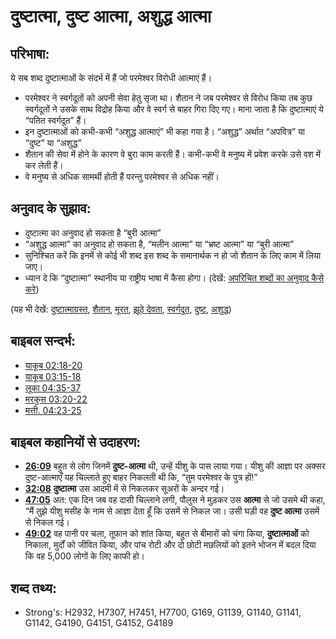 # दुष्टात्मा, दुष्ट आत्मा, अशुद्ध आत्मा #

## परिभाषा: ##

ये सब शब्द दुष्टात्माओं के संदर्भ में हैं जो परमेश्वर विरोधी आत्माएं हैं।

* परमेश्वर ने स्वर्गदूतों को अपनी सेवा हेतु सृजा था। शैतान ने जब परमेश्वर से विरोध किया तब कुछ स्वर्गदूतों ने उसके साथ विद्रोह किया और वे स्वर्ग से बाहर गिरा दिए गए। माना जाता है कि दुष्टात्माएं ये “पतित स्वर्गदूत” हैं।
* इन दुष्टात्माओं को कभी-कभी “अशुद्ध आत्माएं” भी कहा गया है। “अशुद्ध” अर्थात “अपवित्र” या “दुष्ट” या “अशुद्ध”
* शैतान की सेवा में होने के कारण वे बुरा काम करती हैं। कभी-कभी वे मनुष्य में प्रवेश करके उसे वश में कर लेती हैं।
* वे मनुष्य से अधिक सामर्थी होती हैं परन्तु परमेश्वर से अधिक नहीं।

## अनुवाद के सुझाव: ##

* दुष्टात्मा का अनुवाद हो सकता है “बुरी आत्मा”
* “अशुद्ध आत्मा” का अनुवाद हो सकता है, “मलीन आत्मा” या “भ्रष्ट आत्मा” या “बुरी आत्मा”
* सुनिश्चित करें कि इनमें से कोई भी शब्द इस शब्द के समानार्थक न हो जो शैतान के लिए काम में लिया जाए।
* ध्यान दे कि “दुष्टात्मा” स्थानीय या राष्ट्रीय भाषा में कैसा होगा। (देखें: [अपरिचित शब्दों का अनुवाद कैसे करे](rc://en/ta/man/translate/translate-unknown))

(यह भी देखें: [दुष्टात्माग्रस्त](../kt/demonpossessed.md), [शैतान](../kt/satan.md), [मूरत](../other/idol.md), [झूठे देवता](../kt/falsegod.md), [स्वर्गदूत](../kt/angel.md), [दुष्ट](../kt/evil.md), [अशुद्ध](../kt/unclean.md))

## बाइबल सन्दर्भ: ##

* [याकूब 02:18-20](rc://en/tn/help/jas/02/18)
* [याकूब 03:15-18](rc://en/tn/help/jas/03/15)
* [लूका 04:35-37](rc://en/tn/help/luk/04/35)
* [मरकुस 03:20-22](rc://en/tn/help/mrk/03/20)
* [मत्ती. 04:23-25](rc://en/tn/help/mat/04/23)

## बाइबल कहानियों से उदाहरण: ##

* __[26:09](rc://en/tn/help/obs/26/09)__ बहुत से लोग जिनमें __दुष्ट-आत्मा__ थी, उन्हें यीशु के पास लाया गया। यीशु की आज्ञा पर अक्सर दुष्ट-आत्माएँ यह चिल्लाते हुए बाहर निकलती थी कि, “तुम परमेश्वर के पुत्र हों!”
* __[32:08](rc://en/tn/help/obs/32/08)__ __दुष्टात्मा__ उस आदमी में से निकलकर सूअरों के अन्दर गई।
* __[47:05](rc://en/tn/help/obs/47/05)__ अत: एक दिन जब वह दासी चिल्लाने लगी, पौलुस ने मुड़कर उस __आत्मा__ से जो उसमे थी कहा, “मैं तुझे यीशु मसीह के नाम से आज्ञा देता हूँ कि उसमें से निकल जा। उसी घड़ी वह __दुष्ट आत्मा__ उसमें से निकल गई।
* __[49:02](rc://en/tn/help/obs/49/02)__ वह पानी पर चला, तूफान को शांत किया, बहुत से बीमारों को चंगा किया, __दुष्टात्माओं__ को निकाला, मुर्दों को जीवित किया, और पांच रोटी और दो छोटी मछलियों को इतने भोजन में बदल दिया कि वह 5,000 लोगों के लिए काफी हो।

## शब्द तथ्य: ##

* Strong's: H2932, H7307, H7451, H7700, G169, G1139, G1140, G1141, G1142, G4190, G4151, G4152, G4189
